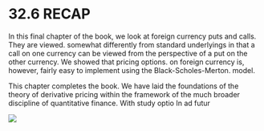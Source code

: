 # 32.6 RECAP

In this final chapter of the book, we look at foreign currency puts and calls. They are viewed.
somewhat differently from standard underlyings in that a call on one currency can be viewed from the perspective of a put on the other currency. We showed that pricing options.
on foreign currency is, however, fairly easy to implement using the Black-Scholes-Merton.
model.

This chapter completes the book. We have laid the foundations of the theory of derivative pricing within the framework of the much broader discipline of quantitative finance. With study optio In ad futur

![](images/3b40a99799788f9ae5dc43d1a3ffc382b1641c3ac24b72eac8081ff1b32dbda0.jpg)